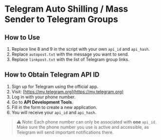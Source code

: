 # Telegram Auto Shilling / Mass Sender to Telegram Groups

## How to Use

1. Replace line 8 and 9 in the script with your own `api_id` and `api_hash`.
2. Replace `autopost.txt` with the message you want to send.
3. Replace `linkpost.txt` with the list of Telegram group links.

## How to Obtain Telegram API ID

1. Sign up for Telegram using the official app.
2. Visit: [https://my.telegram.org](https://my.telegram.org)
3. Log in with your phone number.
4. Go to **API Development Tools**.
5. Fill in the form to create a new application.
6. You will receive your `api_id` and `api_hash`.

> ⚠️ Note: Each phone number can only be associated with **one** `api_id`.
> Make sure the phone number you use is active and accessible, as Telegram will send important notifications there.
